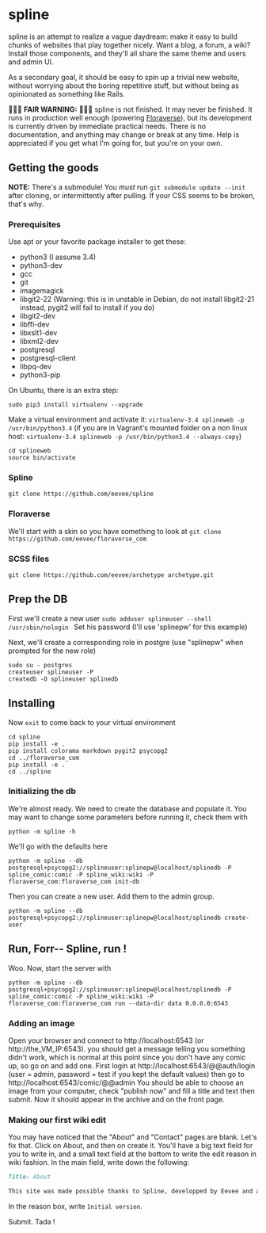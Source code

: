 # spline

spline is an attempt to realize a vague daydream: make it easy to build chunks of websites that play together nicely.  Want a blog, a forum, a wiki?  Install those components, and they'll all share the same theme and users and admin UI.

As a secondary goal, it should be easy to spin up a trivial new website, without worrying about the boring repetitive stuff, but without being as opinionated as something like Rails.

🚨🚨🚨 **FAIR WARNING:** 🚨🚨🚨 spline is not finished.  It may never be finished.  It runs in production well enough (powering [Floraverse][]), but its development is currently driven by immediate practical needs.  There is no documentation, and anything may change or break at any time.  Help is appreciated if you get what I'm going for, but you're on your own.


## Getting the goods

**NOTE:** There's a submodule!  You _must_ run `git submodule update --init` after cloning, or intermittently after pulling.  If your CSS seems to be broken, that's why.

### Prerequisites

Use apt or your favorite package installer to get these:

- python3 (I assume 3.4)
- python3-dev
- gcc
- git
- imagemagick
- libgit2-22 (Warning: this is in unstable in Debian, do not install libgit2-21 instead, pygit2 will fail to install if you do)
- libgit2-dev
- libffi-dev
- libxslt1-dev
- libxml2-dev
- postgresql
- postgresql-client
- libpq-dev
- python3-pip

On Ubuntu, there is an extra step:
```
sudo pip3 install virtualenv --upgrade
```

Make a virtual environment and activate it:
```virtualenv-3.4 splineweb -p /usr/bin/python3.4```
(if you are in Vagrant's mounted folder on a non linux host: ```virtualenv-3.4 splineweb -p /usr/bin/python3.4 --always-copy```)
```
cd splineweb
source bin/activate
```

### Spline

```git clone https://github.com/eevee/spline```

### Floraverse

We'll start with a skin so you have something to look at
```git clone https://github.com/eevee/floraverse_com```

### SCSS files

```git clone https://github.com/eevee/archetype archetype.git```

## Prep the DB

First we'll create a new user
```sudo adduser splineuser --shell /usr/sbin/nologin ```
Set his password (I'll use 'splinepw' for this example)

Next, we'll create a corresponding role in postgre (use "splinepw" when prompted for the new role)
```
sudo su - postgres
createuser splineuser -P
createdb -O splineuser splinedb
```

## Installing

Now ```exit``` to come back to your virtual environment
```
cd spline
pip install -e .
pip install colorama markdown pygit2 psycopg2
cd ../floraverse_com
pip install -e .
cd ../spline
```

### Initializing the db

We're almost ready. We need to create the database and populate it. You may want to change some parameters before running it, check them with
```
python -m spline -h
```
We'll go with the defaults here
```
python -m spline --db postgresql+psycopg2://splineuser:splinepw@localhost/splinedb -P spline_comic:comic -P spline_wiki:wiki -P floraverse_com:floraverse_com init-db
```

Then you can create a new user. Add them to the admin group.
````
python -m spline --db postgresql+psycopg2://splineuser:splinepw@localhost/splinedb create-user
````
## Run, Forr-- Spline, run !

Woo.
Now, start the server with
```
python -m spline --db postgresql+psycopg2://splineuser:splinepw@localhost/splinedb -P spline_comic:comic -P spline_wiki:wiki -P floraverse_com:floraverse_com run --data-dir data 0.0.0.0:6543
```

### Adding an image

Open your browser and connect to http://localhost:6543 (or http://the_VM_IP:6543). you should get a message telling you something didn't work, which is normal at this point since you don't have any comic up, so go on and add one. First login at http://localhost:6543/@@auth/login (user = admin, password = test if you kept the default values) then go to http://localhost:6543/comic/@@admin
You should be able to choose an image from your computer, check "publish now" and fill a title and text then submit. Now it should appear in the archive and on the front page.

### Making our first wiki edit

You may have noticed that the "About" and "Contact" pages are blank. Let's fix that. Click on About, and then on create it. You'll have a big text field for you to write in, and a small text field at the bottom to write the edit reason in wiki fashion. In the main field, write down the following:
```markdown
Title: About

This site was made possible thanks to Spline, developped by Eevee and available on [Github](https://github.com/eevee/spline).
```
In the reason box, write ```Initial version```.

Submit. Tada !


[Pyramid]: http://pyramid.readthedocs.org/en/latest/
[Floraverse]: http://floraverse.com/
